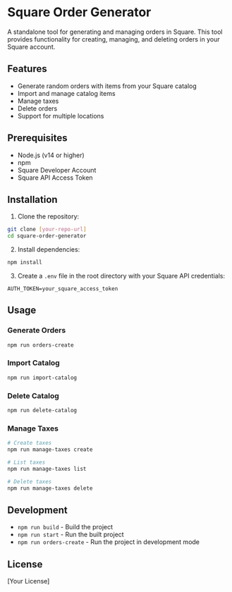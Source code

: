 # Square Order Generator

A standalone tool for generating and managing orders in Square. This tool provides functionality for creating, managing, and deleting orders in your Square account.

## Features

- Generate random orders with items from your Square catalog
- Import and manage catalog items
- Manage taxes
- Delete orders
- Support for multiple locations

## Prerequisites

- Node.js (v14 or higher)
- npm
- Square Developer Account
- Square API Access Token

## Installation

1. Clone the repository:
```bash
git clone [your-repo-url]
cd square-order-generator
```

2. Install dependencies:
```bash
npm install
```

3. Create a `.env` file in the root directory with your Square API credentials:
```
AUTH_TOKEN=your_square_access_token
```

## Usage

### Generate Orders
```bash
npm run orders-create
```

### Import Catalog
```bash
npm run import-catalog
```

### Delete Catalog
```bash
npm run delete-catalog
```

### Manage Taxes
```bash
# Create taxes
npm run manage-taxes create

# List taxes
npm run manage-taxes list

# Delete taxes
npm run manage-taxes delete
```

## Development

- `npm run build` - Build the project
- `npm run start` - Run the built project
- `npm run orders-create` - Run the project in development mode

## License

[Your License] 